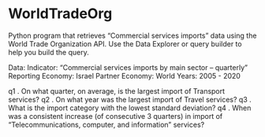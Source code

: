 # WorldTradeOrg
Python program that retrieves “Commercial services imports” data using the World Trade Organization API. Use the Data Explorer or query builder to help you build the query.

Data:
Indicator: “Commercial services imports by main sector – quarterly”
Reporting Economy: Israel
Partner Economy: World
Years: 2005 - 2020

q1 . On what quarter, on average, is the largest import of Transport services?
q2 . On what year was the largest import of Travel services?
q3 . What is the import category with the lowest standard deviation?
q4 . When was a consistent increase (of consecutive 3 quarters) in import of
“Telecommunications, computer, and information” services?




